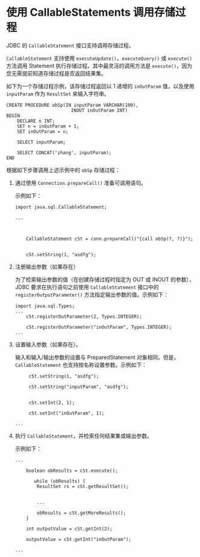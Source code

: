 使用 CallableStatements 调用存储过程 
=================================================

JDBC 的 `CallableStatement` 接口支持调用存储过程。

`CallableStatement` 支持使用 `executeUpdate()`，`executeQuery()` 或 `execute()` 方法调用 Statement 执行存储过程。其中最灵活的调用方法是 `execute()`，因为您无需提前知道存储过程是否返回结果集。

如下为一个存储过程示例，该存储过程返回以 1 递增的 `inOutParam` 值，以及使用 `inputParam` 作为 `ResultSet` 来输入字符串。

    CREATE PROCEDURE obSp(IN inputParam VARCHAR(100),
                            INOUT inOutParam INT)
    BEGIN
        DECLARE n INT;
        SET n = inOutParam + 1;
        SET inOutParam = n;
    
        SELECT inputParam;
    
        SELECT CONCAT('zhang', inputParam);
    END



根据如下步骤调用上述示例中的 `obSp` 存储过程：

1. 通过使用 `Connection.prepareCall()` 准备可调用语句。

   示例如下：

       import java.sql.CallableStatement;
       
       ...
       
       
       
           CallableStatement cSt = conn.prepareCall("{call obSp(?, ?)}");
       
       
           cSt.setString(1, "asdfg");

   

2. 注册输出参数（如果存在）

   为了检索输出参数的值（在创建存储过程时指定为 OUT 或 INOUT 的参数），JDBC 要求在执行语句之前使用 `CallableStatement` 接口中的 `registerOutputParameter()` 方法指定输出参数的值。示例如下：

       import java.sql.Types;
       ...
           cSt.registerOutParameter(2, Types.INTEGER);
       
           cSt.registerOutParameter("inOutParam", Types.INTEGER);
       ...

   

3. 设置输入参数（如果存在）。

   输入和输入/输出参数的设置与 PreparedStatement 对象相同。但是，`CallableStatement` 也支持按名称设置参数。示例如下：

            cSt.setString(1, "asdfg");
       
            cSt.setString("inputParam", "asdfg");
       
       
            cSt.setInt(2, 1);
       
            cSt.setInt("inOutParam", 1);
       
       ...

   

4. 执行 `CallableStatement`，并检索任何结果集或输出参数。

   示例如下：

       ...
       
           boolean obResults = cSt.execute();
       
              while (obResults) {
               ResultSet rs = cSt.getResultSet();
       
       
               ...
       
               obResults = cSt.getMoreResults();
           }
       
           int outputValue = cSt.getInt(2); 
       
           outputValue = cSt.getInt("inOutParam"); 
       
       ...

   




